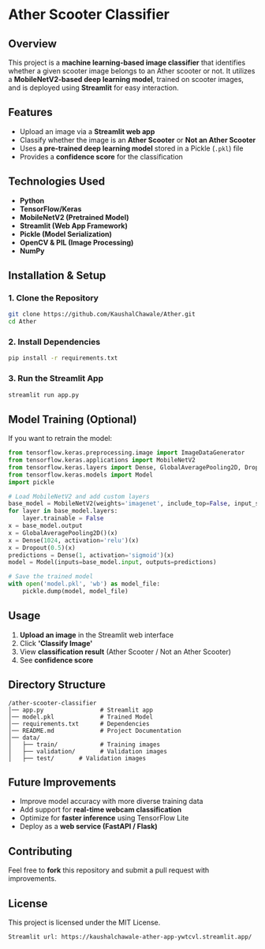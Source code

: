 
# Ather Scooter Classifier

## Overview

This project is a **machine learning-based image classifier** that identifies whether a given scooter image belongs to an Ather scooter or not. It utilizes a **MobileNetV2-based deep learning model**, trained on scooter images, and is deployed using **Streamlit** for easy interaction.

## Features

- Upload an image via a **Streamlit web app**
- Classify whether the image is an **Ather Scooter** or **Not an Ather Scooter**
- Uses **a pre-trained deep learning model** stored in a Pickle (`.pkl`) file
- Provides a **confidence score** for the classification

## Technologies Used

- **Python**
- **TensorFlow/Keras**
- **MobileNetV2 (Pretrained Model)**
- **Streamlit (Web App Framework)**
- **Pickle (Model Serialization)**
- **OpenCV & PIL (Image Processing)**
- **NumPy**

## Installation & Setup

### 1. Clone the Repository

```bash
git clone https://github.com/KaushalChawale/Ather.git
cd Ather
```


### 2. Install Dependencies

```bash
pip install -r requirements.txt
```

### 3. Run the Streamlit App

```bash
streamlit run app.py
```

## Model Training (Optional)

If you want to retrain the model:

```python
from tensorflow.keras.preprocessing.image import ImageDataGenerator
from tensorflow.keras.applications import MobileNetV2
from tensorflow.keras.layers import Dense, GlobalAveragePooling2D, Dropout
from tensorflow.keras.models import Model
import pickle

# Load MobileNetV2 and add custom layers
base_model = MobileNetV2(weights='imagenet', include_top=False, input_shape=(224, 224, 3))
for layer in base_model.layers:
    layer.trainable = False
x = base_model.output
x = GlobalAveragePooling2D()(x)
x = Dense(1024, activation='relu')(x)
x = Dropout(0.5)(x)
predictions = Dense(1, activation='sigmoid')(x)
model = Model(inputs=base_model.input, outputs=predictions)

# Save the trained model
with open('model.pkl', 'wb') as model_file:
    pickle.dump(model, model_file)
```

## Usage

1. **Upload an image** in the Streamlit web interface
2. Click **'Classify Image'**
3. View **classification result** (Ather Scooter / Not an Ather Scooter)
4. See **confidence score**

## Directory Structure

```
/ather-scooter-classifier
│── app.py                # Streamlit app
│── model.pkl             # Trained Model
│── requirements.txt      # Dependencies
│── README.md             # Project Documentation
│── data/
│   ├── train/            # Training images
│   ├── validation/       # Validation images
│   ├── test/       # Validation images

```

## Future Improvements

- Improve model accuracy with more diverse training data
- Add support for **real-time webcam classification**
- Optimize for **faster inference** using TensorFlow Lite
- Deploy as a **web service (FastAPI / Flask)**

## Contributing

Feel free to **fork** this repository and submit a pull request with improvements.

## License

This project is licensed under the MIT License.

```
Streamlit url: https://kaushalchawale-ather-app-ywtcvl.streamlit.app/
```
